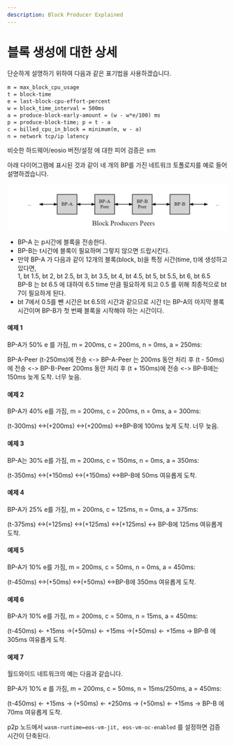 ```yaml
---
description: Block Producer Explained
---
```


# 블록 생성에 대한 상세

단순하게 설명하기 위하여 다음과 같은 표기법을 사용하겠습니다.

```
m = max_block_cpu_usage
t = block-time
e = last-block-cpu-effort-percent
w = block_time_interval = 500ms
a = produce-block-early-amount = (w - w*e/100) ms
p = produce-block-time; p = t - a
c = billed_cpu_in_block = minimum(m, w - a)
n = network tcp/ip latency
```

비슷한 하드웨어/eosio 버전/설정 에 대한 피어 검증은 ≤m

아래 다이어그램에 표시된 것과 같이 네 개의 BP를 가진 네트워크 토폴로지를 예로 들어 설명하겠습니다.

![](<../.gitbook/assets/image (4).png>)

* BP-A 는 p시간에 블록을 전송한다.
* BP-B는 t시간에 블록이 필요하며 그렇지 않으면 드랍시킨다.
* 만약 BP-A 가 다음과 같이 12개의 블록(block, b)을 특정 시간(time, t)에 생성하고 있다면,\
  1, bt 1.5, bt 2, bt 2.5, bt 3, bt 3.5, bt 4, bt 4.5, bt 5, bt 5.5, bt 6, bt 6.5\
  BP-B 는 bt 6.5 에 대하여 6.5 time 만큼 필요하게 되고 0.5 를 위해 최종적으로 bt 7이 필요하게 된다.
* bt 7에서 0.5를 뺀 시간은 bt 6.5의 시간과 같으므로 시간 t는 BP-A의 마지막 블록 시간이며 BP-B가 첫 번째 블록을 시작해야 하는 시간이다.

#### 예제 1

BP-A가 50% e 를 가짐, m = 200ms, c = 200ms, n = 0ms, a = 250ms:

BP-A-Peer (t-250ms)에 전송 <-> BP-A-Peer 는 200ms 동안 처리 후 (t - 50ms)에 전송 <-> BP-B-Peer 200ms 동안 처리 후 (t + 150ms)에 전송 <-> BP-B에는 150ms 늦게 도착. 너무 늦음.

#### 예제 2

BP-A가 40% e를 가짐, m = 200ms, c = 200ms, n = 0ms, a = 300ms:

(t-300ms) <->(+200ms) <->(+200ms) <->BP-B에 100ms 늦게 도착. 너무 늦음.

#### 예제 3

BP-A는 30% e를 가짐, m = 200ms, c = 150ms, n = 0ms, a = 350ms:

(t-350ms) <->(+150ms) <->(+150ms) <->BP-B에 50ms 여유롭게 도착.

#### 예제 4

BP-A가 25% e를 가짐, m = 200ms, c = 125ms, n = 0ms, a = 375ms:

(t-375ms) <->(+125ms) <->(+125ms) <->(+125ms) <-> BP-B에 125ms 여유롭게 도착.

#### 예제 5

BP-A가 10% e를 가짐, m = 200ms, c = 50ms, n = 0ms, a = 450ms:

(t-450ms) <->(+50ms) <->(+50ms) <->BP-B에 350ms 여유롭게 도착.

#### 예제 6

BP-A가 10% e를 가짐, m = 200ms, c = 50ms, n = 15ms, a = 450ms:

(t-450ms) <- +15ms ->(+50ms) <- +15ms ->(+50ms) <- +15ms -> BP-B 에 305ms 여유롭게 도착.

#### 예제 7

월드와이드 네트워크의 예는 다음과 같습니다.

BP-A가 10% e 를 가짐, m = 200ms, c = 50ms, n = 15ms/250ms, a = 450ms:

(t-450ms) <- +15ms -> (+50ms) <- +250ms -> (+50ms) <- +15ms -> BP-B 에 70ms 여유롭게 도착.

p2p 노드에서 `wasm-runtime=eos-vm-jit, eos-vm-oc-enabled` 를 설정하면 검증 시간이 단축된다.
